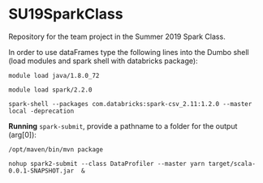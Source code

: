 # SU19SparkClass
Repository for the team project in the Summer 2019 Spark Class.

In order to use dataFrames type the following lines into the Dumbo shell (load modules and spark shell with databricks package): 

````module load java/1.8.0_72 ````

````module load spark/2.2.0 ````

````spark-shell --packages com.databricks:spark-csv_2.11:1.2.0 --master local -deprecation````



**Running** ````spark-submit````, provide a pathname to a folder for the output (arg[0]):

    /opt/maven/bin/mvn package
    
    nohup spark2-submit --class DataProfiler --master yarn target/scala-0.0.1-SNAPSHOT.jar  &
